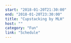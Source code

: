 ```yaml
---
start: "2018-01-20T21:30:00"
end: "2018-01-20T23:30:00"
title: "Cupstacking by MLH"
host: ""
category: "Fun"
link: "Schedule"
---
```

